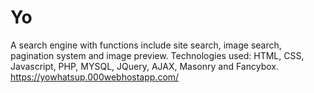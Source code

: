 # Yo
A search engine with functions include site search, image search, pagination system and image preview.
Technologies used: HTML, CSS, Javascript, PHP, MYSQL, JQuery, AJAX, Masonry and Fancybox.
https://yowhatsup.000webhostapp.com/
